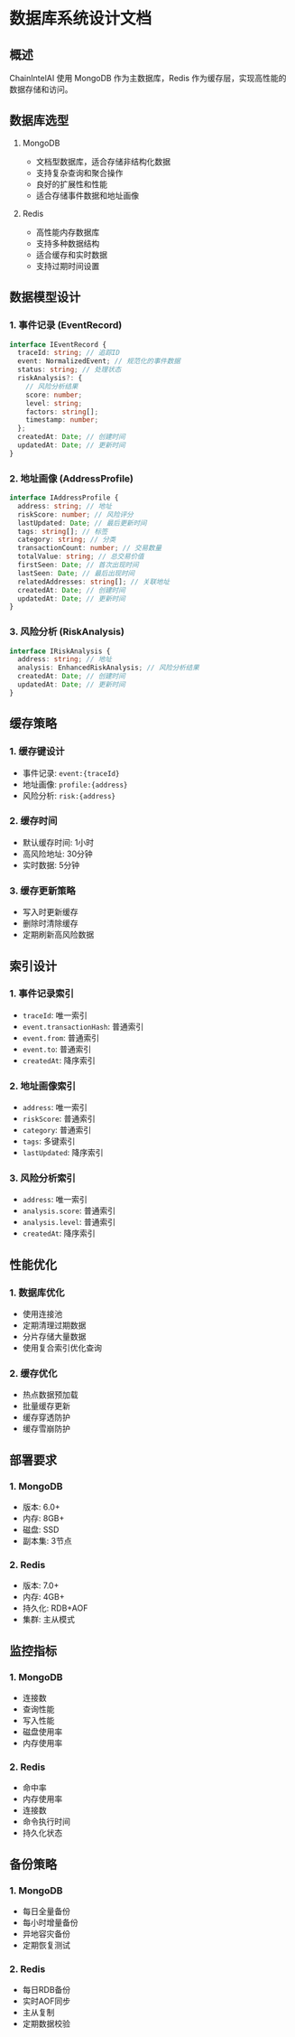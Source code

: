 # 数据库系统设计文档

## 概述

ChainIntelAI 使用 MongoDB 作为主数据库，Redis 作为缓存层，实现高性能的数据存储和访问。

## 数据库选型

1. MongoDB

   - 文档型数据库，适合存储非结构化数据
   - 支持复杂查询和聚合操作
   - 良好的扩展性和性能
   - 适合存储事件数据和地址画像

2. Redis
   - 高性能内存数据库
   - 支持多种数据结构
   - 适合缓存和实时数据
   - 支持过期时间设置

## 数据模型设计

### 1. 事件记录 (EventRecord)

```typescript
interface IEventRecord {
  traceId: string; // 追踪ID
  event: NormalizedEvent; // 规范化的事件数据
  status: string; // 处理状态
  riskAnalysis?: {
    // 风险分析结果
    score: number;
    level: string;
    factors: string[];
    timestamp: number;
  };
  createdAt: Date; // 创建时间
  updatedAt: Date; // 更新时间
}
```

### 2. 地址画像 (AddressProfile)

```typescript
interface IAddressProfile {
  address: string; // 地址
  riskScore: number; // 风险评分
  lastUpdated: Date; // 最后更新时间
  tags: string[]; // 标签
  category: string; // 分类
  transactionCount: number; // 交易数量
  totalValue: string; // 总交易价值
  firstSeen: Date; // 首次出现时间
  lastSeen: Date; // 最后出现时间
  relatedAddresses: string[]; // 关联地址
  createdAt: Date; // 创建时间
  updatedAt: Date; // 更新时间
}
```

### 3. 风险分析 (RiskAnalysis)

```typescript
interface IRiskAnalysis {
  address: string; // 地址
  analysis: EnhancedRiskAnalysis; // 风险分析结果
  createdAt: Date; // 创建时间
  updatedAt: Date; // 更新时间
}
```

## 缓存策略

### 1. 缓存键设计

- 事件记录: `event:{traceId}`
- 地址画像: `profile:{address}`
- 风险分析: `risk:{address}`

### 2. 缓存时间

- 默认缓存时间: 1小时
- 高风险地址: 30分钟
- 实时数据: 5分钟

### 3. 缓存更新策略

- 写入时更新缓存
- 删除时清除缓存
- 定期刷新高风险数据

## 索引设计

### 1. 事件记录索引

- `traceId`: 唯一索引
- `event.transactionHash`: 普通索引
- `event.from`: 普通索引
- `event.to`: 普通索引
- `createdAt`: 降序索引

### 2. 地址画像索引

- `address`: 唯一索引
- `riskScore`: 普通索引
- `category`: 普通索引
- `tags`: 多键索引
- `lastUpdated`: 降序索引

### 3. 风险分析索引

- `address`: 唯一索引
- `analysis.score`: 普通索引
- `analysis.level`: 普通索引
- `createdAt`: 降序索引

## 性能优化

### 1. 数据库优化

- 使用连接池
- 定期清理过期数据
- 分片存储大量数据
- 使用复合索引优化查询

### 2. 缓存优化

- 热点数据预加载
- 批量缓存更新
- 缓存穿透防护
- 缓存雪崩防护

## 部署要求

### 1. MongoDB

- 版本: 6.0+
- 内存: 8GB+
- 磁盘: SSD
- 副本集: 3节点

### 2. Redis

- 版本: 7.0+
- 内存: 4GB+
- 持久化: RDB+AOF
- 集群: 主从模式

## 监控指标

### 1. MongoDB

- 连接数
- 查询性能
- 写入性能
- 磁盘使用率
- 内存使用率

### 2. Redis

- 命中率
- 内存使用率
- 连接数
- 命令执行时间
- 持久化状态

## 备份策略

### 1. MongoDB

- 每日全量备份
- 每小时增量备份
- 异地容灾备份
- 定期恢复测试

### 2. Redis

- 每日RDB备份
- 实时AOF同步
- 主从复制
- 定期数据校验
